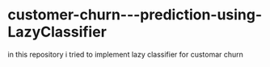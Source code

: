 # customer-churn---prediction-using-LazyClassifier
in this repository i tried to implement lazy classifier for customar churn
